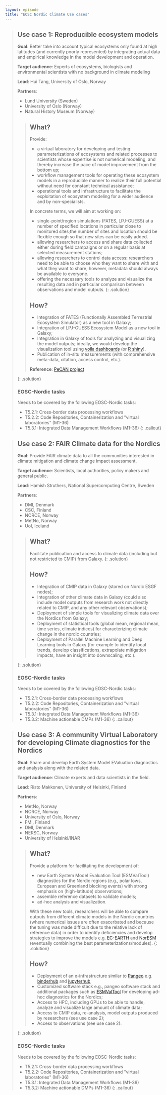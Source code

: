 ```yaml
---
layout: episode
title: "EOSC Nordic Climate Use cases"
---
```


> ## Use case 1: Reproducible ecosystem models
> **Goal**:  Better take into account typical ecosystems only found at high latitudes (and currently poorly represented) by integrating actual data and empirical knowledge in the model development and operation.
>
>
> **Target audience**: Experts of ecosystems, biologists and environmental scientists with no background in climate modeling
> 
> **Lead**: Hui Tang, University of Oslo, Norway
>
> **Partners**:
> - Lund University (Sweden)
> - University of Oslo (Norway)
> - Natural History Museum (Norway)
>
> > ## What?
> > 
> > Provide:
> > - a virtual laboratory for developing and testing parameterizations of ecosystems and related processes to scientists whose expertise is not numerical modeling, and thereby increase the pace of model improvement from the bottom up; 
> > - workflow management tools for operating these ecosystem models in a reproducible manner to realize their full potential without need for constant technical assistance;
> > - operational tools and infrastructure to facilitate the exploitation of ecosystem modeling for a wider audience and by non-specialists. 
> > 
> > In concrete terms, we will aim at working on:
> > 
> > - single-point/region simulations (FATES, LPJ-GUESS) at a number of specified locations in particular close to monitored sites;the number of sites and location should be flexible enough so that new sites can be easily added.
> > - allowing researchers to access and share data collected either during field campaigns or on a regular basis at selected measurement stations; 
> > - allowing researchers to control data access: researchers need to be able to choose who they want to share with and what they want to share; however, metadata should always be available to everyone.
> > - offering the necessary tools to analyze and visualize the resulting data and in particular comparison between observations and model outputs.
> {: .solution}
> > 
> > ## How?
> > 
> > - Integration of FATES (Functionally Assembled Terrestrial Ecosystem Simulator) as a new tool in Galaxy;
> > - Integration of LPJ-GUESS Ecosystem Model as a new tool in Galaxy;
> > - Integration in Galaxy of tools for analyzing and visualizing the model outputs; ideally, we would develop the visualization tool using [voila dashboards](https://voila.readthedocs.io/en/stable/) (or [R shiny](https://shiny.rstudio.com/)).
> > - Publication of in-situ measurements (with comprehensive meta-data, citation, access control, etc.).
> > 
> > **Reference**: [PeCAN project](http://pecanproject.github.io/)
> > 
> {: .solution}
>
>
> ### EOSC-Nordic tasks
> 
> Needs to be covered by the following EOSC-Nordic tasks:
> - T5.2.1: Cross-border data processing workflows 
> - T5.2.2: Code Repositories, Containerization and "virtual laboratories" (M1-36)
> - T5.3.1: Integrated Data Management Workflows (M1-36)
{: .callout}

> ## Use case 2: FAIR Climate data for the Nordics
> 
> **Goal**: Provide FAIR climate data to all the communities interested in climate mitigation and climate change impact assessment.
> 
> **Target audience**: Scientists, local authorities, policy makers and general public.
> 
> **Lead**: Hamish Struthers, National Supercomputing Centre, Sweden
> 
> **Partners**:
> - DMI, Denmark
> - CSC, Finland
> - NORCE, Norway
> - MetNo, Norway
> - UoI, Iceland
> 
> > ## What?
> > 
> > Facilitate publication and access to climate data (including but not restricted to CMIP) from Galaxy.
> {: .solution}
> > 
> > ## How? 
> > 
> > - Integration of CMIP data in Galaxy (stored on Nordic ESGF nodes);
> > - Integration of other climate data in Galaxy (could also include model outputs from research work not directly related to CMIP, and any other relevant observations);
> > - Deployment of simple tools for visualizing climate data over the Nordics from Galaxy;
> > - Deployment of statistical tools (global mean, regional mean, time series, climate indices) for characterizing climate change in the nordic countries;
> > - Deployment of Parallel Machine Learning and Deep Learning tools in Galaxy (for example to identify local trends, develop classifications, extrapolate mitigation impacts, have an insight into downscaling, etc.).
> > 
> {: .solution}
> ### EOSC-Nordic tasks
> 
> Needs to be covered by the following EOSC-Nordic tasks:
> - T5.2.1: Cross-border data processing workflows 
> - T5.2.2: Code Repositories, Containerization and "virtual laboratories" (M1-36)
> - T5.3.1: Integrated Data Management Workflows (M1-36)
> - T5.3.2: Machine actionable DMPs (M1-36)
{: .callout}

> ## Use case 3: A community Virtual Laboratory for developing Climate diagnostics for the Nordics
> 
> **Goal**: Share and develop Earth System Model EValuation diagnostics and analysis along with the related data.
> 
> **Target audience**: Climate experts and data scientists in the field.
> 
> **Lead**: Risto Makkonen, University of Helsinki, Finland
> 
> **Partners**: 
> - MetNo, Norway
> - NORCE, Norway
> - University of Oslo, Norway
> - FMI, Finland
> - DMI, Denmark
> - NERSC, Norway
> - University of Helsinki/INAR
> 
> > ## What? 
> > 
> > Provide a platform for facilitating the development of:
> > - new Earth System Model Evaluation Tool (ESMValTool) diagnostics for the Nordic regions (e.g., polar lows, European and Greenland blocking events) with strong emphasis on (high-latitude) observations;
> > - assemble reference datasets to validate models;
> > - ad-hoc analysis and visualization.
> > 
> > With these new tools, researchers will be able to compare outputs from different climate models in the Nordic countries (where numerical issues are often exacerbated and because the tuning was made difficult due to the relative lack of reference data) in order to identify deficiencies and develop strategies to improve the models e.g. [EC-EARTH](http://www.ec-earth.org/) and [NorESM](https://noresm-docs.readthedocs.io/en/latest/) (eventually combining the best parameterizations/modules).
> {: .solution}
> > 
> > ## How?
> > 
> > - Deployment of an e-infrastructure similar to [Pangeo](https://pangeo.io/) e.g. [binderhub](https://binderhub.readthedocs.io/en/latest/) and [jupyterhub](https://jupyterhub.readthedocs.io/en/stable/);
> > - Customized software stack e.g., pangeo software stack and additional packages such as [ESMValTool](https://www.esmvaltool.org/) for developing ad-hoc diagnostics for the Nordics;
> > - Access to HPC, including GPUs to be able to handle, analyze and visualize large amount of climate data;
> > - Access to CMIP data, re-analysis, model outputs produced by researchers (see use case 2);
> > - Access to observations (see use case 2).
> > 
> {: .solution}
>
> ### EOSC-Nordic tasks
> 
> Needs to be covered by the following EOSC-Nordic tasks:
> - T5.2.1: Cross-border data processing workflows 
> - T5.2.2: Code Repositories, Containerization and "virtual laboratories" (M1-36)
> - T5.3.1: Integrated Data Management Workflows (M1-36)
> - T5.3.2: Machine actionable DMPs (M1-36)
{: .callout}

